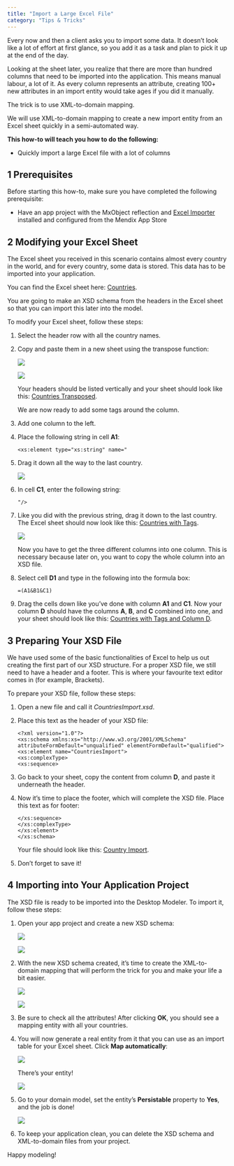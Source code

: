 ```yaml
---
title: "Import a Large Excel File"
category: "Tips & Tricks"
---
```


Every now and then a client asks you to import some data. It doesn’t look like a lot of effort at first glance, so you add it as a task and plan to pick it up at the end of the day.

Looking at the sheet later, you realize that there are more than hundred columns that need to be imported into the application. This means manual labour, a lot of it. As every column represents an attribute, creating 100+ new attributes in an import entity would take ages if you did it manually.

The trick is to use XML-to-domain mapping.

We will use XML-to-domain mapping to create a new import entity from an Excel sheet quickly in a semi-automated way.

**This how-to will teach you how to do the following:**

* Quickly import a large Excel file with a lot of columns

## 1 Prerequisites

Before starting this how-to, make sure you have completed the following prerequisite:

* Have an app project with the MxObject reflection and [Excel Importer](https://appstore.home.mendix.com/link/app/72/) installed and configured from the Mendix App Store

## 2 Modifying your Excel Sheet

The Excel sheet you received in this scenario contains almost every country in the world, and for every country, some data is stored. This data has to be imported into your application.

You can find the Excel sheet here: [Countries](attachments/Excel/Countries.xlsx).

You are going to make an XSD schema from the headers in the Excel sheet so that you can import this later into the model.

To modify your Excel sheet, follow these steps:

1.  Select the header row with all the country names.
2.  Copy and paste them in a new sheet using the transpose function:

    ![](attachments/19202606/19398887.png)
     
    ![](attachments/19202606/19398888.png)
    
    Your headers should be listed vertically and your sheet should look like this: [Countries Transposed](attachments/Excel/CountriesTransposed.xlsx).

    We are now ready to add some tags around the column.

3.  Add one column to the left.
4.  Place the following string in cell **A1**:

    ```text
    <xs:element type="xs:string" name="
    ```

5.  Drag it down all the way to the last country.

    ![](attachments/19202606/19398889.png)

6.  In cell **C1**, enter the following string:

    ```text
    "/>
    ```

7.  Like you did with the previous string, drag it down to the last country. The Excel sheet should now look like this: [Countries with Tags](attachments/Excel/CountriesWithTags.xlsx).

    ![](attachments/19202606/19398890.png)
    

    Now you have to get the three different columns into one column. This is necessary because later on, you want to copy the whole column into an XSD file.

8.  Select cell **D1** and type in the following into the formula box:

    ```text
    =(A1&B1&C1)
    ```

9.  Drag the cells down like you’ve done with column **A1** and **C1**. Now your column **D** should have the columns **A**, **B**, and **C** combined into one, and your sheet should look like this: [Countries with Tags and Column D](attachments/Excel/CountriesWithTagsAndColumnD.xlsx).

## 3 Preparing Your XSD File

We have used some of the basic functionalities of Excel to help us out creating the first part of our XSD structure. For a proper XSD file, we still need to have a header and a footer. This is where your favourite text editor comes in (for example, Brackets).

To prepare your XSD file, follow these steps:

1.  Open a new file and call it *CountriesImport.xsd*.
2.  Place this text as the header of your XSD file:

    ```text
    <?xml version="1.0"?>
    <xs:schema xmlns:xs="http://www.w3.org/2001/XMLSchema" attributeFormDefault="unqualified" elementFormDefault="qualified">
    <xs:element name="CountriesImport">
    <xs:complexType>
    <xs:sequence>
    ```

3.  Go back to your sheet, copy the content from column **D**, and paste it underneath the header.
4.  Now it’s time to place the footer, which will complete the XSD file. Place this text as for footer:

    ```text
    </xs:sequence>
    </xs:complexType>
    </xs:element>
    </xs:schema>
    ```

    Your file should look like this: [Country Import](attachments/Excel/CountryImport.xsd).

5.  Don’t forget to save it!

## 4 Importing into Your Application Project

The XSD file is ready to be imported into the Desktop Modeler. To import it, follow these steps:

1.  Open your app project and create a new XSD schema:

    ![](attachments/19202606/19398893.png)
    
    ![](attachments/19202606/19398894.png)

2.  With the new XSD schema created, it’s time to create the XML-to-domain mapping that will perform the trick for you and make your life a bit easier.

    ![](attachments/19202606/19398895.png)
    
    ![](attachments/19202606/19398896.png)

3.  Be sure to check all the attributes! After clicking **OK**, you should see a mapping entity with all your countries.
4.  You will now generate a real entity from it that you can use as an import table for your Excel sheet. Click **Map automatically**:

    ![](attachments/19202606/19398897.png)

    There’s your entity!

    ![](attachments/19202606/19398898.png)

5.  Go to your domain model, set the entity’s **Persistable** property to **Yes**, and the job is done!

    ![](attachments/19202606/19398899.png)

6.  To keep your application clean, you can delete the XSD schema and XML-to-domain files from your project.

Happy modeling!

